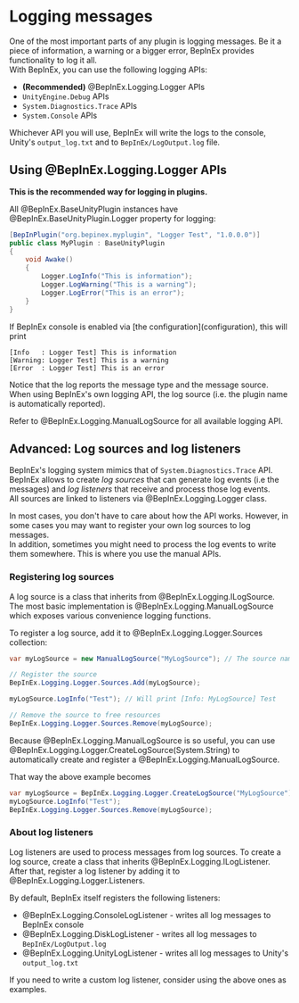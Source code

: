 # Logging messages

One of the most important parts of any plugin is logging messages. Be it a 
piece of information, a warning or a bigger error, BepInEx provides 
functionality to log it all.  
With BepInEx, you can use the following logging APIs:

* **(Recommended)** @BepInEx.Logging.Logger APIs
* `UnityEngine.Debug` APIs
* `System.Diagnostics.Trace` APIs
* `System.Console` APIs

Whichever API you will use, BepInEx will write the logs to the console,
Unity's `output_log.txt` and to `BepInEx/LogOutput.log` file.

## Using @BepInEx.Logging.Logger APIs

**This is the recommended way for logging in plugins.**

All @BepInEx.BaseUnityPlugin instances have @BepInEx.BaseUnityPlugin.Logger 
property for logging:

```csharp
[BepInPlugin("org.bepinex.myplugin", "Logger Test", "1.0.0.0")]
public class MyPlugin : BaseUnityPlugin
{
    void Awake()
    {
        Logger.LogInfo("This is information");
        Logger.LogWarning("This is a warning");
        Logger.LogError("This is an error");
    }
}
```

If BepInEx console is enabled via [the configuration](<xref>configuration), 
this will print

```
[Info   : Logger Test] This is information
[Warning: Logger Test] This is a warning
[Error  : Logger Test] This is an error
```

Notice that the log reports the message type and the message source.  
When using BepInEx's own logging API, the log source (i.e. the plugin name 
is automatically reported).

Refer to @BepInEx.Logging.ManualLogSource for all available logging API.

## Advanced: Log sources and log listeners

BepInEx's logging system mimics that of `System.Diagnostics.Trace` API.  
BepInEx allows to create *log sources* that can generate log events (i.e 
the messages) and *log listeners* that receive and process those log events.  
All sources are linked to listeners via @BepInEx.Logging.Logger class.

In most cases, you don't have to care about how the API works. However, in some
cases you may want to register your own log sources to log messages.  
In  addition, sometimes you might need to process the log events to write them
somewhere. This is where you use the manual APIs.

### Registering log sources

A log source is a class that inherits from @BepInEx.Logging.ILogSource.  
The most basic implementation is @BepInEx.Logging.ManualLogSource which exposes
various convenience logging functions.

To register a log source, add it to @BepInEx.Logging.Logger.Sources collection:

```csharp
var myLogSource = new ManualLogSource("MyLogSource"); // The source name is shown in BepInEx log

// Register the source
BepInEx.Logging.Logger.Sources.Add(myLogSource);

myLogSource.LogInfo("Test"); // Will print [Info: MyLogSource] Test

// Remove the source to free resources
BepInEx.Logging.Logger.Sources.Remove(myLogSource);
```

Because @BepInEx.Logging.ManualLogSource is so useful, you can use 
@BepInEx.Logging.Logger.CreateLogSource(System.String) to automatically create
and register a @BepInEx.Logging.ManualLogSource. 

That way the above example becomes

```csharp
var myLogSource = BepInEx.Logging.Logger.CreateLogSource("MyLogSource");
myLogSource.LogInfo("Test");
BepInEx.Logging.Logger.Sources.Remove(myLogSource);
```

### About log listeners

Log listeners are used to process messages from log sources. To create a log 
source, create a class that inherits @BepInEx.Logging.ILogListener.  
After that, register a log listener by adding it to @BepInEx.Logging.Logger.Listeners.

By default, BepInEx itself registers the following listeners:

* @BepInEx.Logging.ConsoleLogListener - writes all log messages to BepInEx 
  console
* @BepInEx.Logging.DiskLogListener - writes all log messages to 
  `BepInEx/LogOutput.log`
* @BepInEx.Logging.UnityLogListener - writes all log messages to Unity's 
  `output_log.txt`

If you need to write a custom log listener, consider using the above ones as 
examples.
